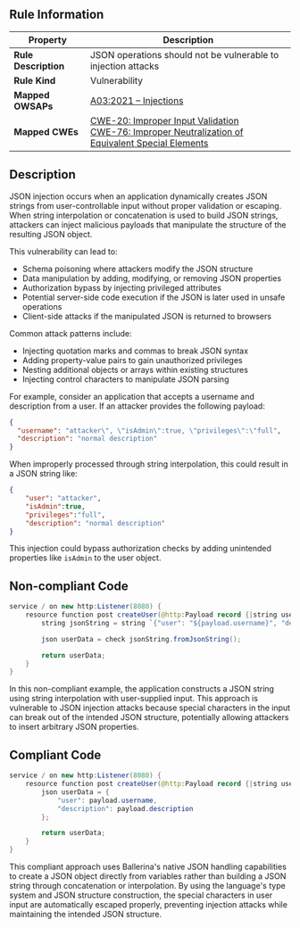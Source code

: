 ## Rule Information

| Property | Description |
|---------|-------------|
| **Rule Description** | JSON operations should not be vulnerable to injection attacks |
| **Rule Kind** | Vulnerability |
| **Mapped OWSAPs** | [A03:2021 – Injections](https://owasp.org/Top10/A03_2021-Injection/) |
| **Mapped CWEs** | [CWE-20: Improper Input Validation](https://cwe.mitre.org/data/definitions/20.html)<br>[CWE-76: Improper Neutralization of Equivalent Special Elements](https://cwe.mitre.org/data/definitions/76.html) |

## Description

JSON injection occurs when an application dynamically creates JSON strings from user-controllable input without proper validation or escaping. When string interpolation or concatenation is used to build JSON strings, attackers can inject malicious payloads that manipulate the structure of the resulting JSON object.

This vulnerability can lead to:

- Schema poisoning where attackers modify the JSON structure
- Data manipulation by adding, modifying, or removing JSON properties
- Authorization bypass by injecting privileged attributes
- Potential server-side code execution if the JSON is later used in unsafe operations
- Client-side attacks if the manipulated JSON is returned to browsers

Common attack patterns include:

- Injecting quotation marks and commas to break JSON syntax
- Adding property-value pairs to gain unauthorized privileges
- Nesting additional objects or arrays within existing structures
- Injecting control characters to manipulate JSON parsing

For example, consider an application that accepts a username and description from a user. If an attacker provides the following payload:

```json
{
  "username": "attacker\", \"isAdmin\":true, \"privileges\":\"full",
  "description": "normal description"
}
```

When improperly processed through string interpolation, this could result in a JSON string like:

```json
{
    "user": "attacker",
    "isAdmin":true,
    "privileges":"full",
    "description": "normal description"
}
```

This injection could bypass authorization checks by adding unintended properties like `isAdmin` to the user object.

## Non-compliant Code

```java
service / on new http:Listener(8080) {
    resource function post createUser(@http:Payload record {|string username; string description;|} payload) returns json|error {
        string jsonString = string `{"user": "${payload.username}", "description": "${payload.description}"}`;

        json userData = check jsonString.fromJsonString();

        return userData;
    }
}
```

In this non-compliant example, the application constructs a JSON string using string interpolation with user-supplied input. This approach is vulnerable to JSON injection attacks because special characters in the input can break out of the intended JSON structure, potentially allowing attackers to insert arbitrary JSON properties.

## Compliant Code

```java
service / on new http:Listener(8080) {
    resource function post createUser(@http:Payload record {|string username; string description;|} payload) returns json|error {
        json userData = {
            "user": payload.username,
            "description": payload.description
        };

        return userData;
    }
}
```
This compliant approach uses Ballerina's native JSON handling capabilities to create a JSON object directly from variables rather than building a JSON string through concatenation or interpolation. By using the language's type system and JSON structure construction, the special characters in user input are automatically escaped properly, preventing injection attacks while maintaining the intended JSON structure.